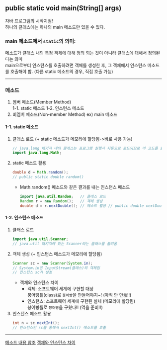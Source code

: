 
## public static void main(String[] args)
자바 프로그램의 시작지점!  
하나의 클래스에는 하나의 main 메소드만 있을 수 있다.  
### main 메소드에서 `static`의 의미:  
메소드가 클래스 내의 특정 객체에 대해 정의 되는 것이 아니라 클래스에 대해서 정의된다는 의미  
main으로부터 인스턴스를 호출하려면 객체를 생성한 후, 그 객체에서 인스턴스 메소드를 호출해야 함. (다른 static 메소드의 경우, 직접 호출 가능)  

-----------
### 메소드

1. 멤버 메소드(Member Method)  
  1-1. static 메소드
  1-2. 인스턴스 메소드
2. 비멤버 메소드(Non-member Method)
   ex) main 메소드

#### 1-1. static 메소드
  1) 클래스 로드 (+ static 메소드가 메모리에 할당됨->바로 사용 가능)  
     ```java
     // java.lang 패키지 내의 클래스는 프로그램 실행시 자동으로 로드되므로 이 코드를 쓸 필요 없음
     import java.lang.Math;
     ```
  
  2) static 메소드 활용
     ```java
     double d = Math.random();
     // public static double random()
     ```
     * Math.random() 메소드와 같은 결과를 내는 인스턴스 메소드
       ```java
       import java.util.Random;   // 클래스 로드
       Random r = new Random();   // 객체 생성
       double d = r.nextDouble(); // 메소드 활용 // public double nextDouble()
       ```
       
     
#### 1-2. 인스턴스 메소드
  1) 클래스 로드
     ```java
     import java.util.Scanner;
     // java.util 패키지에 있는 Scanner라는 클래스를 불러옴
     ```
  2) 객체 생성 (+ 인스턴스 메소드가 메모리에 할당됨)
     ```java
     Scanner sc = new Scanner(System.in);
     // System.in은 InputStream(클래스)의 객체임
     // 인스턴스 sc가 생성
     ```
     - 객체와 인스턴스 차이
       - 객체: 소프트웨어 세계에 구현할 대상  
         붕어빵틀(class)로 `붕어빵`을 만들어야지~! (아직 안 만듦!!)          
       - 인스턴스: 소프트웨어 세계에 구현된 실체 (메모리에 할당됨)  
         붕어빵틀로 `붕어빵`을 구웠다!! (먹을 준비!!)
  3) 인스턴스 메소드 활용
     ```java
     int n = sc.nextInt();
     // 인스턴스인 sc를 통해서 nextInt() 메소드를 호출
     ```

___
 [메소드 내용 참조](http://kin.naver.com/qna/detail.nhn?d1id=1&dirId=1040201&docId=64370479&qb=7J247Iqk7YS07IqkIOuplOyGjOuTnCDtgbTrnpjsiqQg66mU7IaM65Oc&enc=utf8&section=kin&rank=1&search_sort=0&spq=0&pid=gKa/Cwoi5Ulssu0DroZsss--072431&sid=TMF@qbRSwUwAAEYZTLA)
 [객체와 인스턴스 차이](http://cerulean85.tistory.com/149)
